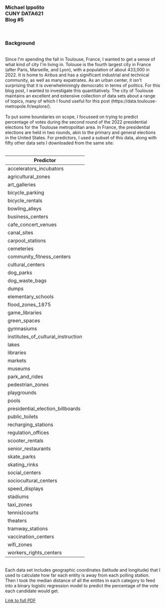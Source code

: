 <h3>Michael Ippolito<br />
CUNY DATA621<br />
Blog #5</h3>
<br />
<h3>Background</h3>
<br />
Since I'm spending the fall in Toulouse, France, I wanted to get a sense of what kind of city I'm living in. Tolouse is the fourth largest city in France (after Paris, Marseille, and Lyon), with a population of about 433,000 in 2022. It is home to Airbus and has a significant industrial and technical community, as well as many expatriates. As an urban center, it isn't surprising that it is overwhelminingly democratic in terms of politics. For this blog post, I wanted to investigate this quantitatively. The city of Toulouse maintains an excellent and extensive collection of data sets about a range of topics, many of which I found useful for this post (https://data.toulouse-metropole.fr/explore/).<br />
<br />
To put some boundaries on scope, I focussed on trying to predict percentage of votes during the second round of the 2022 presidential elections for the Toulouse metropolitan area. In France, the presidential elections are held in two rounds, akin to the primary and general elections in the United States. For predictors, I used a subset of this data, along with fifty other data sets I downloaded from the same site:<br />
<br />

| Predictor |
|-----------|
| accelerators_incubators |
| agricultural_zones |
| art_galleries |
| bicycle_parking |
| bicycle_rentals |
| bowling_alleys |
| business_centers |
| cafe_concert_venues |
| canal_sites |
| carpool_stations |
| cemeteries |
| community_fitness_centers |
| cultural_centers |
| dog_parks |
| dog_waste_bags |
| dumps |
| elementary_schools |
| flood_zones_1875 |
| game_libraries |
| green_spaces |
| gymnasiums |
| institutes_of_cultural_instruction |
| lakes |
| libraries |
| markets |
| museums |
| park_and_rides |
| pedestrian_zones |
| playgrounds |
| pools |
| presidential_election_billboards |
| public_toilets |
| recharging_stations |
| regulation_offices |
| scooter_rentals |
| senior_restaurants |
| skate_parks |
| skating_rinks |
| social_centers |
| sociocultural_centers |
| speed_displays |
| stadiums |
| taxi_zones |
| tennis)courts |
| theaters |
| tramway_stations |
| vaccination_centers |
| wifi_zones |
| workers_rights_centers |

<br />
Each data set includes geographic coordinates (latitude and longitude) that I used to calculate how far each entity is away from each polling station. Then I took the median distance of all the entites in each category to feed into a binary logistic regression model to predict the percentage of the vote each candidate would get.<br />

[Link to full PDF](https://github.com/mmippolito/cuny_data621_blog5/blob/main/blog5.pdf)
